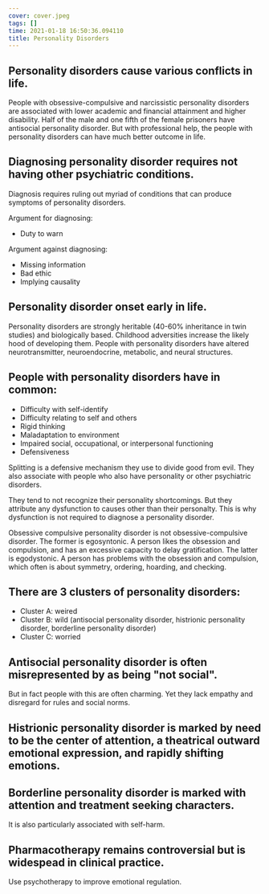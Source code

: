 ```yaml
---
cover: cover.jpeg
tags: []
time: 2021-01-18 16:50:36.094110
title: Personality Disorders
---
```


## Personality disorders cause various conflicts in life.

People with obsessive-compulsive and narcissistic personality disorders are associated with lower academic and financial attainment and higher disability.
Half of the male and one fifth of the female prisoners have antisocial personality disorder.
But with professional help, the people with personality disorders can have much better outcome in life.

## Diagnosing personality disorder requires not having other psychiatric conditions.

Diagnosis requires ruling out myriad of conditions that can produce symptoms of personality disorders.

Argument for diagnosing:

- Duty to warn

Argument against diagnosing:

- Missing information
- Bad ethic
- Implying causality

## Personality disorder onset early in life.

Personality disorders are strongly heritable (40-60% inheritance in twin studies) and biologically based.
Childhood adversities increase the likely hood of developing them.
People with personality disorders have altered neurotransmitter, neuroendocrine, metabolic, and neural structures.

## People with personality disorders have in common:

- Difficulty with self-identify
- Difficulty relating to self and others
- Rigid thinking
- Maladaptation to environment
- Impaired social, occupational, or interpersonal functioning
- Defensiveness

Splitting is a defensive mechanism they use to divide good from evil.
They also associate with people who also have personality or other psychiatric disorders.

They tend to not recognize their personality shortcomings.
But they attribute any dysfunction to causes other than their personalty.
This is why dysfunction is not required to diagnose a personality disorder.

Obsessive compulsive personality disorder is not obsessive-compulsive disorder.
The former is egosyntonic.
A person likes the obsession and compulsion, and has an excessive capacity to delay gratification.
The latter is egodystonic.
A person has problems with the obsession and compulsion, which often is about symmetry, ordering, hoarding, and checking.

## There are 3 clusters of personality disorders:

- Cluster A: weired
- Cluster B: wild (antisocial personality disorder, histrionic personality disorder, borderline personality disorder)
- Cluster C: worried

## Antisocial personality disorder is often misrepresented by as being "not social".

But in fact people with this are often charming.
Yet they lack empathy and disregard for rules and social norms.

## Histrionic personality disorder is marked by need to be the center of attention, a theatrical outward emotional expression, and rapidly shifting emotions.

## Borderline personality disorder is marked with attention and treatment seeking characters.

It is also particularly associated with self-harm.

## Pharmacotherapy remains controversial but is widespead in clinical practice.

Use psychotherapy to improve emotional regulation.

